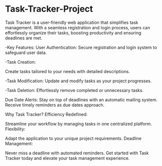 # Task-Tracker-Project
Task Tracker is a user-friendly web application that simplifies task management. With a seamless registration and login process, users can effortlessly organize their tasks, boosting productivity and ensuring deadlines are met.

-Key Features:
  User Authentication:
  Secure registration and login system to safeguard user data.

-Task Creation:

  Create tasks tailored to your needs with detailed descriptions.

-Task Modification:
  Update and modify tasks as your project progresses.

-Task Deletion:
  Effortlessly remove completed or unnecessary tasks.

Due Date Alerts:
  Stay on top of deadlines with an automatic mailing system. Receive timely reminders as due dates approach.

Why Task Tracker?
Efficiency Redefined:

Streamline your workflow by managing tasks in one centralized platform.
Flexibility:

Adapt the application to your unique project requirements.
Deadline Management:

Never miss a deadline with automated reminders.
Get started with Task Tracker today and elevate your task management experience.


